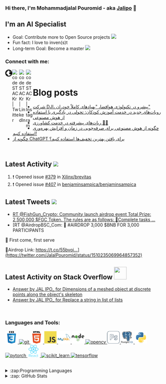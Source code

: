 ### Hi there, I'm Mohammadjalal Pouromid - aka [Jalipo][website] 👋
## I'm an AI Specialist

 
- Goal: Contribute more to Open Source projects <img src="https://media.giphy.com/media/WUlplcMpOCEmTGBtBW/giphy.gif" width="30">
- Fun fact: I love to inven(s)t
- Long-term Goal: Become a master <img src="https://media.giphy.com/media/BMyEGC1ZzwS6W2cc5n/giphy.gif"  width="30" >

### Connect with me:

[<img align="left" alt="codeSTACKr.com" width="22px" src="https://raw.githubusercontent.com/iconic/open-iconic/master/svg/globe.svg" />][website]
[<img align="left" alt="codeSTACKr | Twitter" width="22px" src="https://cdn.jsdelivr.net/npm/simple-icons@v3/icons/twitter.svg" />][twitter]
[<img align="left" alt="codeSTACKr | LinkedIn" width="22px" src="https://cdn.jsdelivr.net/npm/simple-icons@v3/icons/linkedin.svg" />][linkedin]
[<img align="left" alt="codeSTACKr | Instagram" width="22px" src="https://cdn.jsdelivr.net/npm/simple-icons@v3/icons/instagram.svg" />][instagram]

<br />

# Blog posts
<!-- BLOG-POST-LIST:START -->
- [شرکت DJI، پیشرو در تکنولوژی هوافضا، &quot;پهپادهای کاملاً خودران&quot;](https://cyberuni.ir/blog/%D8%B4%D8%B1%DA%A9%D8%AA-dji-%D9%BE%DB%8C%D8%B4%D8%B1%D9%88-%D8%AF%D8%B1-%D8%AA%DA%A9%D9%86%D9%88%D9%84%D9%88%DA%98%DB%8C-%D9%87%D9%88%D8%A7%D9%81%D8%B6%D8%A7-%D9%BE%D9%87%D9%BE%D8%A7%D8%AF%D9%87%D8%A7%DB%8C-%DA%A9%D8%A7%D9%85%D9%84%D8%A7-%D8%AE%D9%88%D8%AF%D8%B1%D8%A7%D9%86/)
- [روبات‌های جدید در خدمت آموزش کودکان: تحولی در یادگیری با استفاده از هوش مصنوعی](https://cyberuni.ir/blog/%D8%B1%D9%88%D8%A8%D8%A7%D8%AA%D9%87%D8%A7%DB%8C-%D8%AC%D8%AF%DB%8C%D8%AF-%D8%AF%D8%B1-%D8%AE%D8%AF%D9%85%D8%AA-%D8%A2%D9%85%D9%88%D8%B2%D8%B4-%DA%A9%D9%88%D8%AF%DA%A9%D8%A7%D9%86-%D8%AA%D8%AD%D9%88%D9%84%DB%8C-%D8%AF%D8%B1-%DB%8C%D8%A7%D8%AF%DA%AF%DB%8C%D8%B1%DB%8C-%D8%A8%D8%A7-%D8%A7%D8%B3%D8%AA%D9%81%D8%A7%D8%AF%D9%87-%D8%A7%D8%B2-%D9%87%D9%88%D8%B4-%D9%85%D8%B5%D9%86%D9%88%D8%B9%DB%8C/)
- [ربات‌های پیشرفته در خدمت کشاورزی 🌾🤖](https://cyberuni.ir/blog/%D8%B1%D8%A8%D8%A7%D8%AA%D9%87%D8%A7%DB%8C-%D9%BE%DB%8C%D8%B4%D8%B1%D9%81%D8%AA%D9%87-%D8%AF%D8%B1-%D8%AE%D8%AF%D9%85%D8%AA-%DA%A9%D8%B4%D8%A7%D9%88%D8%B1%D8%B2%DB%8C/)
- [چگونه از هوش مصنوعی برای صرفه‌جویی در زمان و افزایش بهره‌وری استفاده کنیم!](https://cyberuni.ir/blog/%DA%86%DA%AF%D9%88%D9%86%D9%87-%D8%A7%D8%B2-%D9%87%D9%88%D8%B4-%D9%85%D8%B5%D9%86%D9%88%D8%B9%DB%8C-%D8%A8%D8%B1%D8%A7%DB%8C-%D8%B5%D8%B1%D9%81%D9%87%D8%AC%D9%88%DB%8C%DB%8C-%D8%AF%D8%B1-%D8%B2%D9%85%D8%A7%D9%86-%D9%88-%D8%A7%D9%81%D8%B2%D8%A7%DB%8C%D8%B4-%D8%A8%D9%87%D8%B1%D9%87%D9%88%D8%B1%DB%8C-%D8%A7%D8%B3%D8%AA%D9%81%D8%A7%D8%AF%D9%87-%DA%A9%D9%86%DB%8C%D9%85/)
- [چگونه از ChatGPT برای یافتن بهترین تخفیف‌ها استفاده کنیم؟](https://cyberuni.ir/blog/%DA%86%DA%AF%D9%88%D9%86%D9%87-%D8%A7%D8%B2-chatgpt-%D8%A8%D8%B1%D8%A7%DB%8C-%DB%8C%D8%A7%D9%81%D8%AA%D9%86-%D8%A8%D9%87%D8%AA%D8%B1%DB%8C%D9%86-%D8%AA%D8%AE%D9%81%DB%8C%D9%81%D9%87%D8%A7-%D8%A7%D8%B3%D8%AA%D9%81%D8%A7%D8%AF%D9%87-%DA%A9%D9%86%DB%8C%D9%85/)
<!-- BLOG-POST-LIST:END -->


<br/>

## Latest Activity <img src="https://raw.githubusercontent.com/innng/innng/master/assets/kyubey.gif" width="80"> 
<!--START_SECTION:activity-->
1. ❗️ Opened issue [#379](https://github.com/Xilinx/brevitas/issues/379) in [Xilinx/brevitas](https://github.com/Xilinx/brevitas)
2. ❗️ Opened issue [#407](https://github.com/benjaminsampica/benjaminsampica/issues/407) in [benjaminsampica/benjaminsampica](https://github.com/benjaminsampica/benjaminsampica)
<!--END_SECTION:activity-->


## Latest Tweets <img src="https://media.giphy.com/media/26BRxIdjE82KNmVJm/giphy.gif" width="30"> 

<!-- TWITTER:START -->
- [RT @FishGun_Crypto: Community launch airdrop event
Total Prize: 2,500,000 $FGC Token. The rules are as follows:
🐡Complete tasks ...](https://twitter.com/JalalPouromid/status/1510434904487743493)
- [RT @AirdropBSC_Com: 🎁 #AIRDROP 3,000 $BNB FOR 3,000 PARTICIPANTS 

🎁 First come, first serve

🔗Airdrop Link: https://t.co/55bvoi...](https://twitter.com/JalalPouromid/status/1510235069964857352)
<!-- TWITTER:END -->

## Latest Activity on Stack Overflow  <img src="https://media.giphy.com/media/ule4vhcY1xEKQ/giphy.gif" height="40" width = '40'> 

<!-- STACKOVERFLOW:START -->
- [Answer by JAL IPO_ for Dimensions of a meshed object at discrete points along the object&#39;s skeleton](https://stackoverflow.com/questions/79000040/dimensions-of-a-meshed-object-at-discrete-points-along-the-objects-skeleton/79051975#79051975)
- [Answer by JAL IPO_ for Replace a string in list of lists](https://stackoverflow.com/questions/13781828/replace-a-string-in-list-of-lists/75055822#75055822)
<!-- STACKOVERFLOW:END -->

<br/>

  <h3 align="left">Languages and Tools:</h3>
<p align="left"> <a href="https://www.w3schools.com/css/" target="_blank"> <img src="https://raw.githubusercontent.com/devicons/devicon/master/icons/css3/css3-original-wordmark.svg" alt="css3" width="40" height="40"/> </a> <a href="https://git-scm.com/" target="_blank"> <img src="https://www.vectorlogo.zone/logos/git-scm/git-scm-icon.svg" alt="git" width="40" height="40"/> </a> <a href="https://www.w3.org/html/" target="_blank"> <img src="https://raw.githubusercontent.com/devicons/devicon/master/icons/html5/html5-original-wordmark.svg" alt="html5" width="40" height="40"/> </a> <a href="https://developer.mozilla.org/en-US/docs/Web/JavaScript" target="_blank"> <img src="https://raw.githubusercontent.com/devicons/devicon/master/icons/javascript/javascript-original.svg" alt="javascript" width="40" height="40"/> </a> <a href="https://www.mysql.com/" target="_blank"> <img src="https://raw.githubusercontent.com/devicons/devicon/master/icons/mysql/mysql-original-wordmark.svg" alt="mysql" width="40" height="40"/> </a> <a href="https://nodejs.org" target="_blank"> <img src="https://raw.githubusercontent.com/devicons/devicon/master/icons/nodejs/nodejs-original-wordmark.svg" alt="nodejs" width="40" height="40"/> </a> <a href="https://opencv.org/" target="_blank"> <img src="https://www.vectorlogo.zone/logos/opencv/opencv-icon.svg" alt="opencv" width="40" height="40"/> </a> <a href="https://www.photoshop.com/en" target="_blank"> <img src="https://raw.githubusercontent.com/devicons/devicon/master/icons/photoshop/photoshop-line.svg" alt="photoshop" width="40" height="40"/> </a> <a href="https://www.postgresql.org" target="_blank"> <img src="https://raw.githubusercontent.com/devicons/devicon/master/icons/postgresql/postgresql-original-wordmark.svg" alt="postgresql" width="40" height="40"/> </a> <a href="https://www.python.org" target="_blank"> <img src="https://raw.githubusercontent.com/devicons/devicon/master/icons/python/python-original.svg" alt="python" width="40" height="40"/> </a> <a href="https://pytorch.org/" target="_blank"> <img src="https://www.vectorlogo.zone/logos/pytorch/pytorch-icon.svg" alt="pytorch" width="40" height="40"/> </a> <a href="https://reactjs.org/" target="_blank"> <img src="https://raw.githubusercontent.com/devicons/devicon/master/icons/react/react-original-wordmark.svg" alt="react" width="40" height="40"/> </a> <a href="https://scikit-learn.org/" target="_blank"> <img src="https://upload.wikimedia.org/wikipedia/commons/0/05/Scikit_learn_logo_small.svg" alt="scikit_learn" width="40" height="40"/> </a> <a href="https://www.tensorflow.org" target="_blank"> <img src="https://www.vectorlogo.zone/logos/tensorflow/tensorflow-icon.svg" alt="tensorflow" width="40" height="40"/> </a> </p>

<br/>



<details>
  <summary>:zap:Programming Languages</summary>

  [![Top Langs](https://github-readme-stats.vercel.app/api/top-langs/?username=iamjalipo)](https://github.com/anuraghazra/github-readme-stats)

</details>

<details>
  <summary>:zap: GitHub Stats</summary>

  <img align="left" alt="jalipo" src="https://github-readme-stats.codestackr.vercel.app/api?username=iamjalipo&theme=vue&show_icons=true&hide_border=true" />

</details>




[website]: https://iamjalipo.github.io/
[twitter]: https://twitter.com/JalalPouromid
[instagram]: https://www.instagram.com/jalipo_/
[linkedin]: https://www.linkedin.com/in/mohammadjalal-pouromid-9568901b0

